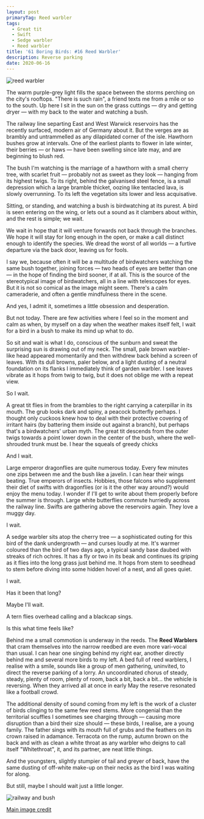 ```yaml
---
layout: post
primaryTag: Reed warbler
tags:
  - Great tit
  - Swift
  - Sedge warbler
  - Reed warbler
title: '61 Boring Birds: #16 Reed Warbler'
description: Reverse parking
date: 2020-06-16
---
```

![reed warbler](/assets/img/reed-warbler.jpg)

The warm purple-grey light fills the space between the storms perching on the city's rooftops. "There is such rain", a friend texts me from a mile or so to the south. Up here I sit in the sun on the grass cuttings &mdash; dry and getting dryer &mdash; with my back to the water and watching a bush.

The railway line separting East and West Warwick reservoirs has the recently surfaced, modern air of Germany about it. But the verges are as brambly and untrammelled as any dilapidated corner of the isle. Hawthorn bushes grow at intervals. One of the earliest plants to flower in late winter, their berries &mdash; or haws &mdash; have been swelling since late may, and are beginning to blush red.

The bush I'm watching is the marriage of a hawthorn with a small cherry tree, with scarlet fruit &mdash; probably not as sweet as they look &mdash; hanging from its highest twigs. To its right, behind the galvanised steel fence, is a small depression which a large bramble thicket, oozing like tentacled lava, is slowly overrunning. To its left the vegetation sits lower and less acquisative.

Sitting, or standing, and watching a bush is birdwatching at its purest. A bird is seen entering on the wing, or lets out a sound as it clambers about within, and the rest is simple; we wait. 

We wait in hope that it will venture forwards not back through the branches. We hope it will stay for long enough in the open, or make a call distinct enough to identify the species. We dread the worst of all worlds &mdash; a furtive departure via the back door, leaving us for fools.

I say we, because often it will be a multitude of birdwatchers watching the same bush together, joining forces &mdash; two heads of eyes are better than one &mdash; in the hope of finding the bird sooner, if at all. This is the source of the stereotypical image of birdwatchers, all in a line with telescopes for eyes. But it is not so comical as the image might seem. There's a calm cameraderie, and often a gentle mindfulness there in the scene. 

And yes, I admit it, sometimes a little obsession and desperation. 

But not today. There are few activities where I feel so in the moment and calm as when, by myself on a day when the weather makes itself felt, I wait for a bird in a bush to make its mind up what to do.

So sit and wait is what I do, conscious of the sunburn and sweat the surprising sun is drawing out of my neck. The small, pale brown warbler-like head appeared momentarily and then withdrew back behind a screen of leaves. With its dull browns, paler below, and a light dusting of a neutral foundation on its flanks I immediately think of garden warbler. I see leaves vibrate as it hops from twig to twig, but it does not oblige me with a repeat view.

So I wait.

A great tit flies in from the brambles to the right carrying a caterpillar in its mouth. The grub looks dark and spiny, a peacock butterfly perhaps. I thought only cuckoos knew how to deal with their protective covering of irritant hairs (by battering them inside out against a branch), but perhaps that's a birdwatchers' urban myth. The great tit descends from the outer twigs towards a point lower down in the center of the bush, where the well-shrouded trunk must be. I hear the squeals of greedy chicks

And I wait.

Large emperor dragonflies are quite numerous today. Every few minutes one zips between me and the bush like a javelin. I can hear their wings beating. True emperors of insects. Hobbies, those falcons who supplement their diet of swifts with dragonflies (or is it the other way around?) would enjoy the menu today. I wonder if I'll get to write about them properly before the summer is through. Large white butterflies commute hurriedly across the railway line. Swifts are gathering above the reservoirs again. They love a muggy day.

I wait.

A sedge warbler sits atop the cherry tree &mdash; a sophisticated outing for this bird of the dank undergrowth &mdash; and curses loudly at me. It's warmer coloured than the bird of two days ago, a typical sandy base daubed with streaks of rich ochres. It has a fly or two in its beak and continues its griping as it flies into the long grass just behind me. It hops from stem to seedhead to stem before diving into some hidden hovel of a nest, and all goes quiet.

I wait.

Has it been that long?

Maybe I'll wait.

A tern flies overhead calling and a blackcap sings. 

Is this what time feels like?

Behind me a small commotion is underway in the reeds. The **Reed Warblers** that cram themselves into the narrow reedbed are even more vari-vocal than usual. I can hear one singing behind my right ear, another directly behind me and several more birds to my left. A bed full of reed warblers, I realise with a smile, sounds like a group of men gathering, uninvited, to direct the reverse parking of a lorry. An uncoordinated chorus of steady, steady, plenty of room, plenty of room, back a bit, back a bit... the vehicle is reversing. When they arrived all at once in early May the reserve resonated like a football crowd.

The additional density of sound coming from my left is the work of a cluster of birds clinging to the same few reed stems. More congenial than the territorial scuffles I sometimes see charging through &mdash; causing more disruption than a bird their size should &mdash; these birds, I realise, are a young family. The father sings with its mouth full of grubs and the feathers on its crown raised in adamance. Terracota on the rump, autumn brown on the back and with as clean a white throat as any warbler who deigns to call itself "Whitethroat", it, and its partner, are neat little things.

And the youngsters, slightly stumpier of tail and greyer of back, have the same dusting of off-white make-up on their necks as the bird I was waiting for along.

But still, maybe I should wait just a little longer.

![railway and bush](/assets/img/railway-bush.jpg)

[Main image credit](https://www.geograph.org.uk/photo/3782144)
